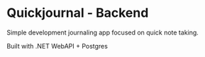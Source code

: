# Quickjournal - Backend

Simple development journaling app focused on quick note taking.

Built with .NET WebAPI + Postgres
